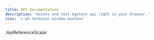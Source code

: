 ```yaml
---
title: API Documentation
description: 'Access and test egytech api right in your browser.'
icon: 'i-ph-terminal-window-duotone'
---
```


:ApiReferenceScalar
